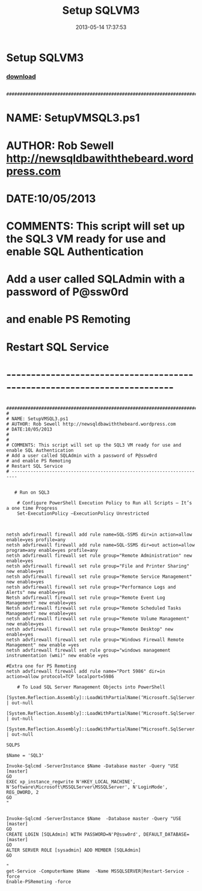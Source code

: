﻿---
pid:            4160
parent:         0
children:       
poster:         SQLDBAwithabeard
title:          Setup SQLVM3
date:           2013-05-14 17:37:53
description:          #############################################################################################
#
# NAME: SetupVMSQL3.ps1
# AUTHOR: Rob Sewell http://newsqldbawiththebeard.wordpress.com
# DATE:10/05/2013
#
#
# COMMENTS: This script will set up the SQL3 VM ready for use and enable SQL Authentication
# Add a user called SQLAdmin with a password of P@ssw0rd
# and enable PS Remoting
# Restart SQL Service
# ------------------------------------------------------------------------

   
format:         posh
---

# Setup SQLVM3

### [download](4160.ps1)  

      #############################################################################################
#
# NAME: SetupVMSQL3.ps1
# AUTHOR: Rob Sewell http://newsqldbawiththebeard.wordpress.com
# DATE:10/05/2013
#
#
# COMMENTS: This script will set up the SQL3 VM ready for use and enable SQL Authentication
# Add a user called SQLAdmin with a password of P@ssw0rd
# and enable PS Remoting
# Restart SQL Service
# ------------------------------------------------------------------------

   

```posh
      #############################################################################################
#
# NAME: SetupVMSQL3.ps1
# AUTHOR: Rob Sewell http://newsqldbawiththebeard.wordpress.com
# DATE:10/05/2013
#
#
# COMMENTS: This script will set up the SQL3 VM ready for use and enable SQL Authentication
# Add a user called SQLAdmin with a password of P@ssw0rd
# and enable PS Remoting
# Restart SQL Service
# ------------------------------------------------------------------------

   
   # Run on SQL3

    # Configure PowerShell Execution Policy to Run all Scripts – It’s a one time Progress
    Set-ExecutionPolicy –ExecutionPolicy Unrestricted



netsh advfirewall firewall add rule name=SQL-SSMS dir=in action=allow enable=yes profile=any
netsh advfirewall firewall add rule name=SQL-SSMS dir=out action=allow program=any enable=yes profile=any
netsh advfirewall firewall set rule group="Remote Administration" new enable=yes
netsh advfirewall firewall set rule group="File and Printer Sharing" new enable=yes
netsh advfirewall firewall set rule group="Remote Service Management" new enable=yes
netsh advfirewall firewall set rule group="Performance Logs and Alerts" new enable=yes
Netsh advfirewall firewall set rule group="Remote Event Log Management" new enable=yes
Netsh advfirewall firewall set rule group="Remote Scheduled Tasks Management" new enable=yes
netsh advfirewall firewall set rule group="Remote Volume Management" new enable=yes
netsh advfirewall firewall set rule group="Remote Desktop" new enable=yes
netsh advfirewall firewall set rule group="Windows Firewall Remote Management" new enable =yes
netsh advfirewall firewall set rule group="windows management instrumentation (wmi)" new enable =yes

#Extra one for PS Remoting
netsh advfirewall firewall add rule name="Port 5986" dir=in action=allow protocol=TCP localport=5986

    # To Load SQL Server Management Objects into PowerShell
    [System.Reflection.Assembly]::LoadWithPartialName(‘Microsoft.SqlServer.SMO’)  | out-null
    [System.Reflection.Assembly]::LoadWithPartialName(‘Microsoft.SqlServer.SMOExtended’)  | out-null
    [System.Reflection.Assembly]::LoadWithPartialName(“Microsoft.SqlServer.SqlWmiManagement”) | out-null

SQLPS

$Name = 'SQL3'

Invoke-Sqlcmd -ServerInstance $Name -Database master -Query "USE [master]
GO
EXEC xp_instance_regwrite N'HKEY_LOCAL_MACHINE', N'Software\Microsoft\MSSQLServer\MSSQLServer', N'LoginMode', REG_DWORD, 2
GO
"


Invoke-Sqlcmd -ServerInstance $Name  -Database master -Query "USE [master]
GO
CREATE LOGIN [SQLAdmin] WITH PASSWORD=N'P@ssw0rd', DEFAULT_DATABASE=[master]
GO
ALTER SERVER ROLE [sysadmin] ADD MEMBER [SQLAdmin]
GO

"
get-Service -ComputerName $Name  -Name MSSQLSERVER|Restart-Service -force
Enable-PSRemoting -force



```
